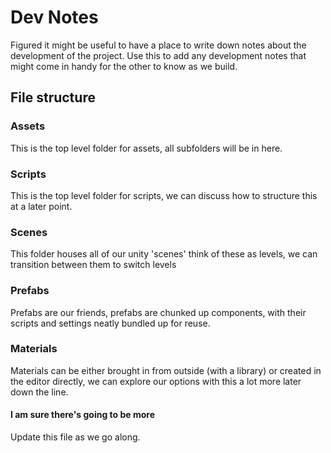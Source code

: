 # Dev Notes

Figured it might be useful to have a place to write down notes about the development of the project. Use this to add any development notes that might come in handy for the other to know as we build.

## File structure

### Assets

This is the top level folder for assets, all subfolders will be in here.

### Scripts

This is the top level folder for scripts, we can discuss how to structure this at a later point.

### Scenes

This folder houses all of our unity 'scenes' think of these as levels, we can transition between them to switch levels

### Prefabs

Prefabs are our friends, prefabs are chunked up components, with their scripts and settings neatly bundled up for reuse.

### Materials

Materials can be either brought in from outside (with a library) or created in the editor directly, we can explore our options with this a lot more later down the line.

#### I am sure there's going to be more

Update this file as we go along.
